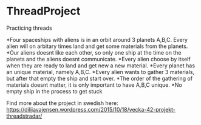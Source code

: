 # ThreadProject
Practicing threads

*Four spaceships with aliens is in an orbit around 3 planets A,B,C. Every alien will on arbitary times land and get some materials from the planets.
*Our aliens doesnt like each other, so only one ship at the time on the planets and the aliens doesnt communicate.
*Every alien choose by itself when they are ready to land and get new a new material.
*Every planet has an unique material, namely A,B,C.
*Every alien wants to gather 3 materials, but after that empty the ship and start over.
*The order of the gathering of materials doesnt matter, it is only important to have A,B,C unique.
*No empty ship in the process to get stuck

Find more about the project in swedish here: https://dilijavajensen.wordpress.com/2015/10/18/vecka-42-projekt-threadstradar/

